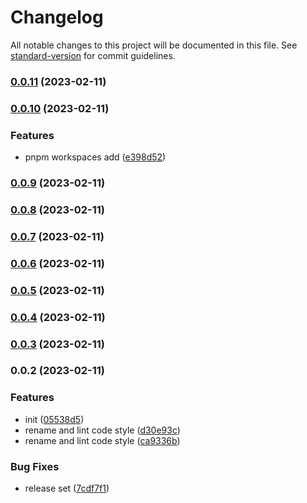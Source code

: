 # Changelog

All notable changes to this project will be documented in this file. See [standard-version](https://github.com/conventional-changelog/standard-version) for commit guidelines.

### [0.0.11](https://github.com/laoer536/fast-scss/compare/v0.1.3...v0.0.11) (2023-02-11)

### [0.0.10](https://github.com/laoer536/fast-scss/compare/v0.1.2...v0.0.10) (2023-02-11)


### Features

* pnpm workspaces add ([e398d52](https://github.com/laoer536/fast-scss/commit/e398d5222e4d69bbd1e4d76be274837619a2d1b4))

### [0.0.9](https://github.com/laoer536/fast-scss/compare/v0.1.1...v0.0.9) (2023-02-11)

### [0.0.8](https://github.com/laoer536/fast-scss/compare/v0.0.7...v0.0.8) (2023-02-11)

### [0.0.7](https://github.com/laoer536/fast-scss/compare/v0.0.6...v0.0.7) (2023-02-11)

### [0.0.6](https://github.com/laoer536/fast-scss/compare/v0.0.5...v0.0.6) (2023-02-11)

### [0.0.5](https://github.com/laoer536/fast-scss/compare/v0.0.4...v0.0.5) (2023-02-11)

### [0.0.4](https://github.com/laoer536/fast-scss/compare/v0.0.1...v0.0.4) (2023-02-11)

### [0.0.3](https://github.com/laoer536/fast-scss/compare/v0.0.2...v0.0.3) (2023-02-11)

### 0.0.2 (2023-02-11)


### Features

* init ([05538d5](https://github.com/laoer536/fast-scss/commit/05538d58d1e8e7ee74055681ef5215a8541bbfe7))
* rename and lint code style ([d30e93c](https://github.com/laoer536/fast-scss/commit/d30e93ce4d4b5e45c2deca5504a158168673e3b1))
* rename and lint code style ([ca9336b](https://github.com/laoer536/fast-scss/commit/ca9336ba67f3c8d16d8e1768001287ff2b616d60))


### Bug Fixes

* release set ([7cdf7f1](https://github.com/laoer536/fast-scss/commit/7cdf7f1bf4ea15b5e2625fc1712191456812a41d))
